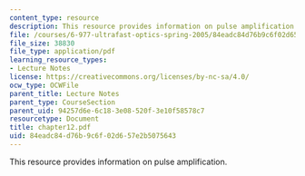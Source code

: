 ```yaml
---
content_type: resource
description: This resource provides information on pulse amplification.
file: /courses/6-977-ultrafast-optics-spring-2005/84eadc84d76b9c6f02d657e2b5075643_chapter12.pdf
file_size: 38830
file_type: application/pdf
learning_resource_types:
- Lecture Notes
license: https://creativecommons.org/licenses/by-nc-sa/4.0/
ocw_type: OCWFile
parent_title: Lecture Notes
parent_type: CourseSection
parent_uid: 94257d6e-6c18-3e08-520f-3e10f58578c7
resourcetype: Document
title: chapter12.pdf
uid: 84eadc84-d76b-9c6f-02d6-57e2b5075643
---
```

This resource provides information on pulse amplification.